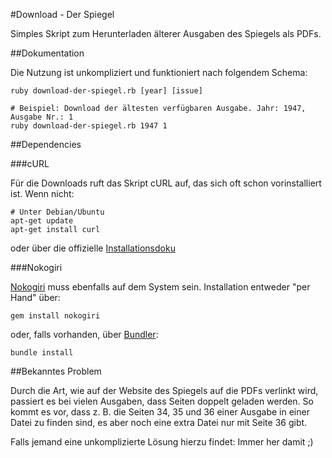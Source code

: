 #Download - Der Spiegel

Simples Skript zum Herunterladen älterer Ausgaben des Spiegels als PDFs.

##Dokumentation

Die Nutzung ist unkompliziert und funktioniert nach folgendem Schema:

    ruby download-der-spiegel.rb [year] [issue]

    # Beispiel: Download der ältesten verfügbaren Ausgabe. Jahr: 1947, Ausgabe Nr.: 1
    ruby download-der-spiegel.rb 1947 1

##Dependencies

###cURL

Für die Downloads ruft das Skript cURL auf, das sich oft schon vorinstalliert ist. Wenn nicht:

    # Unter Debian/Ubuntu
    apt-get update
    apt-get install curl

oder über die offizielle [Installationsdoku](http://curl.haxx.se/docs/install.html)

###Nokogiri

[Nokogiri](http://www.nokogiri.org/) muss ebenfalls auf dem System sein. Installation entweder "per Hand" über:

    gem install nokogiri

oder, falls vorhanden, über [Bundler](http://bundler.io/):

    bundle install

##Bekanntes Problem

Durch die Art, wie auf der Website des Spiegels auf die PDFs verlinkt wird, passiert es bei vielen Ausgaben, dass Seiten doppelt geladen werden. So kommt es vor, dass z. B. die Seiten 34, 35 und 36 einer Ausgabe in einer Datei zu finden sind, es aber noch eine extra Datei nur mit Seite 36 gibt.

Falls jemand eine unkomplizierte Lösung hierzu findet: Immer her damit ;)
